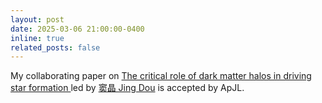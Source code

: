 ```yaml
---
layout: post
date: 2025-03-06 21:00:00-0400
inline: true
related_posts: false
---
```

My collaborating paper on [The critical role of dark matter halos in driving star formation
](https://arxiv.org/abs/2503.04243) led by [窦晶 Jing Dou](https://orcid.org/0000-0002-6961-6378) is accepted by ApJL.

<!-- Finally have time to update my website. I will try to keep it up-to-date. -->